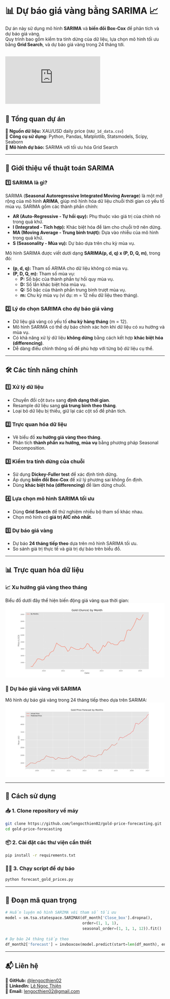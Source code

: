 # 📊 Dự báo giá vàng bằng SARIMA 📈

Dự án này sử dụng mô hình **SARIMA** và **biến đổi Box-Cox** để phân tích và dự báo giá vàng.  
Quy trình bao gồm kiểm tra tính dừng của dữ liệu, lựa chọn mô hình tối ưu bằng **Grid Search**, và dự báo giá vàng trong 24 tháng tới.

![Dự báo giá vàng](https://github.com/lengocthien02/lengocthien/blob/ae0defff548c12cd9a35c8e6bfc030dc70528834/Forecast%20Gold%20Prices%202025.py)
---

## 📂 Tổng quan dự án

🔹 **Nguồn dữ liệu:** XAU/USD daily price (`XAU_1d_data.csv`)  
🔹 **Công cụ sử dụng:** Python, Pandas, Matplotlib, Statsmodels, Scipy, Seaborn  
🔹 **Mô hình dự báo:** SARIMA với tối ưu hóa Grid Search  

---

## 📖 Giới thiệu về thuật toán SARIMA

### 1️⃣ **SARIMA là gì?**
SARIMA (**Seasonal Autoregressive Integrated Moving Average**) là một mở rộng của mô hình **ARIMA**, giúp mô hình hóa dữ liệu chuỗi thời gian có yếu tố mùa vụ.
SARIMA gồm các thành phần chính:

- **AR (Auto-Regressive - Tự hồi quy):** Phụ thuộc vào giá trị của chính nó trong quá khứ.
- **I (Integrated - Tích hợp):** Khác biệt hóa để làm cho chuỗi trở nên dừng.
- **MA (Moving Average - Trung bình trượt):** Dựa vào nhiễu của mô hình trong quá khứ.
- **S (Seasonality - Mùa vụ):** Dự báo dựa trên chu kỳ mùa vụ.

Mô hình SARIMA được viết dưới dạng **SARIMA(p, d, q) x (P, D, Q, m)**, trong đó:
- **(p, d, q):** Tham số ARIMA cho dữ liệu không có mùa vụ.
- **(P, D, Q, m):** Tham số mùa vụ:
  - **P:** Số bậc của thành phần tự hồi quy mùa vụ.
  - **D:** Số lần khác biệt hóa mùa vụ.
  - **Q:** Số bậc của thành phần trung bình trượt mùa vụ.
  - **m:** Chu kỳ mùa vụ (ví dụ: m = 12 nếu dữ liệu theo tháng).

### 2️⃣ **Lý do chọn SARIMA cho dự báo giá vàng**
- Dữ liệu giá vàng có yếu tố **chu kỳ hàng tháng** (m = 12).
- Mô hình SARIMA có thể dự báo chính xác hơn khi dữ liệu có xu hướng và mùa vụ.
- Có khả năng xử lý dữ liệu **không dừng** bằng cách kết hợp **khác biệt hóa (differencing)**.
- Dễ dàng điều chỉnh thông số để phù hợp với từng bộ dữ liệu cụ thể.

---

## 🛠 Các tính năng chính

### 1️⃣ **Xử lý dữ liệu**
- Chuyển đổi cột `Date` sang **định dạng thời gian**.
- Resample dữ liệu sang **giá trung bình theo tháng**.
- Loại bỏ dữ liệu bị thiếu, giữ lại các cột số để phân tích.

### 2️⃣ **Trực quan hóa dữ liệu**
- Vẽ biểu đồ **xu hướng giá vàng theo tháng**.
- Phân tích **thành phần xu hướng, mùa vụ** bằng phương pháp Seasonal Decomposition.

### 3️⃣ **Kiểm tra tính dừng của chuỗi**
- Sử dụng **Dickey-Fuller test** để xác định tính dừng.
- Áp dụng **biến đổi Box-Cox** để xử lý phương sai không ổn định.
- Dùng **khác biệt hóa (differencing)** để làm dừng chuỗi.

### 4️⃣ **Lựa chọn mô hình SARIMA tối ưu**
- Dùng **Grid Search** để thử nghiệm nhiều bộ tham số khác nhau.
- Chọn mô hình có **giá trị AIC nhỏ nhất**.

### 5️⃣ **Dự báo giá vàng**
- Dự báo **24 tháng tiếp theo** dựa trên mô hình SARIMA tối ưu.
- So sánh giá trị thực tế và giá trị dự báo trên biểu đồ.

---

## 📊 Trực quan hóa dữ liệu

### 📈 Xu hướng giá vàng theo tháng
Biểu đồ dưới đây thể hiện biến động giá vàng qua thời gian:  
![Xu hướng giá vàng](https://github.com/lengocthien02/lengocthien/blob/main/Figure_1.png?raw=true)

### 🔮 Dự báo giá vàng với SARIMA
Mô hình dự báo giá vàng trong 24 tháng tiếp theo dựa trên SARIMA:  
![Dự báo giá vàng](https://github.com/lengocthien02/lengocthien/blob/main/Figure_2.png?raw=true)

---

## 🚀 Cách sử dụng

### 📥 1. Clone repository về máy
```sh
git clone https://github.com/lengocthien02/gold-price-forecasting.git
cd gold-price-forecasting
```

### 📦 2. Cài đặt các thư viện cần thiết
```sh
pip install -r requirements.txt
```

### 🏃‍♂️ 3. Chạy script để dự báo
```sh
python forecast_gold_prices.py
```

---

## 📝 Đoạn mã quan trọng

```python
# Huấn luyện mô hình SARIMA với tham số tối ưu
model = sm.tsa.statespace.SARIMAX(df_month['Close_box'].dropna(),
                                  order=(1, 1, 1),
                                  seasonal_order=(1, 1, 1, 12)).fit()

# Dự báo 24 tháng tiếp theo
df_month2['forecast'] = invboxcox(model.predict(start=len(df_month), end=len(df_month2)-1), lmbda)
```

---

## 📬 Liên hệ
🔹 **GitHub:** [@lengocthien02](https://github.com/lengocthien02)  
🔹 **LinkedIn:** [Lê Ngọc Thiện](https://www.linkedin.com/in/lengocthien/)  
🔹 **Email:** lengocthien02@gmail.com  


